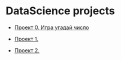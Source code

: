 
# DataScience projects

* [Проект 0. Игра угадай число](https://github.com/nikmeleh/DataScience/tree/main)

* [Проект 1.  ](  )

* [Проект 2.  ](  )
